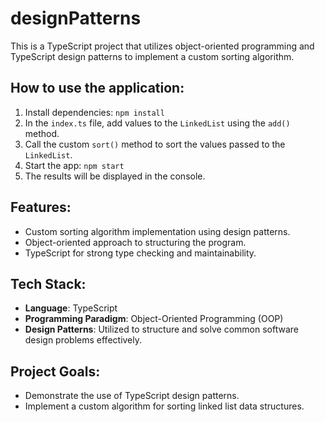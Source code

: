 # designPatterns

This is a TypeScript project that utilizes object-oriented programming and TypeScript design patterns to implement a custom sorting algorithm.

## How to use the application:

1. Install dependencies: `npm install`
2. In the `index.ts` file, add values to the `LinkedList` using the `add()` method.
3. Call the custom `sort()` method to sort the values passed to the `LinkedList`.
4. Start the app: `npm start`
5. The results will be displayed in the console.

## Features:
- Custom sorting algorithm implementation using design patterns.
- Object-oriented approach to structuring the program.
- TypeScript for strong type checking and maintainability.

## Tech Stack:
- **Language**: TypeScript
- **Programming Paradigm**: Object-Oriented Programming (OOP)
- **Design Patterns**: Utilized to structure and solve common software design problems effectively.

## Project Goals:
- Demonstrate the use of TypeScript design patterns.
- Implement a custom algorithm for sorting linked list data structures.

